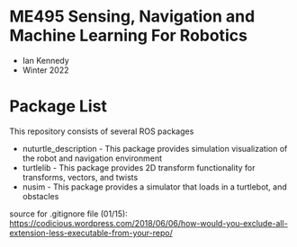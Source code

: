 # ME495 Sensing, Navigation and Machine Learning For Robotics
* Ian Kennedy
* Winter 2022
# Package List
This repository consists of several ROS packages
- nuturtle_description - This package provides simulation visualization of the robot and navigation environment
- turtlelib - This package provides 2D transform functionality for transforms, vectors, and twists
- nusim - This package provides a simulator that loads in a turtlebot, and obstacles

source for .gitignore file (01/15): https://codicious.wordpress.com/2018/06/06/how-would-you-exclude-all-extension-less-executable-from-your-repo/